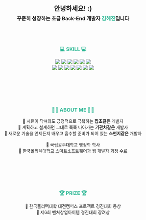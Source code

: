 <div align="center">
    <div style="line-height: 70%">
        <h2>안녕하세요! :)</h2><h3>꾸준히 성장하는 초급 Back-End 개발자 <span style="color: rgb(47, 184, 149); font-size: 1em;"><strong>김혜진</strong></span>입니다</h3>
    </div>
    <br>
    <div style="margin: 50px auto;">
        <h3><strong style="color: rgb(47, 184, 149);">💻 SKILL 💻</strong></h3>
        <img src="https://img.shields.io/badge/JAVA-007396?style=flat-square&logo=java&logoColor=white"> 
        <img src="https://img.shields.io/badge/Spring-6DB33F?style=flat-square&logo=spring&logoColor=white">
        <img src="https://img.shields.io/badge/HTML5-E34F26?style=flat-square&logo=html5&logoColor=white"> 
        <img src="https://img.shields.io/badge/CSS3-1572B6?style=flat-square&logo=css3&logoColor=white"> 
        <img src="https://img.shields.io/badge/Javascript-F7DF1E?style=flat-square&logo=javascript&logoColor=black">
        <img src="https://img.shields.io/badge/jquery-0769AD?style=flat-square&logo=jquery&logoColor=white">
        <br>
        <img src="https://img.shields.io/badge/oracle-F80000?style=flat-square&logo=oracle&logoColor=white"> 
        <img src="https://img.shields.io/badge/mariaDB-003545?style=flat-square&logo=mariaDB&logoColor=white">
        <img src="https://img.shields.io/badge/bootstrap-7952B3?style=flat-square&logo=bootstrap&logoColor=white">
        <img src="https://img.shields.io/badge/apache tomcat-F8DC75?style=flat-square&logo=apachetomcat&logoColor=black">
        <img src="https://img.shields.io/badge/github-181717?style=flat-square&logo=github&logoColor=white">
        <img src="https://img.shields.io/badge/git-F05032?style=flat-square&logo=git&logoColor=white">
        <img src="https://img.shields.io/badge/Adobe Photoshop-31A8FF?style=flat-square&logo=Adobe Photoshop&logoColor=white">
    </div>
    <br>
    <div style="margin: 50px auto;">
        <h3><strong style="color: rgb(47, 184, 149);">👩‍💻 ABOUT ME 👩‍💻</strong></h3>
        🔸 시련이 닥쳐와도 긍정적으로 극복하는 <strong>잡초같은</strong> 개발자<br>
        🔸 계획하고 설계하면 그대로 쭉쭉 나아가는 <strong>기관차같은</strong> 개발자<br>
        🔸 새로운 기술을 언제든지 배우고 흡수할 준비가 되어 있는 <strong>스펀지같은</strong> 개발자<br><br>
        🔸 국립공주대학교 행정학 학사<br>
        🔸 한국폴리텍대학교 스마트소프트웨어과 웹 개발자 과정 수료
    </div>
    <br>
    <div style="margin: 50px auto;">
        <h3><strong style="color: rgb(47, 184, 149);">🏆 PRIZE 🏆</strong></h3>
        🔹 한국폴리텍대학 대전캠퍼스 프로젝트 경진대회 동상<br>
        🔹 제6회 벤처창업아이템 경진대회 장려상
    </div>
</div>
